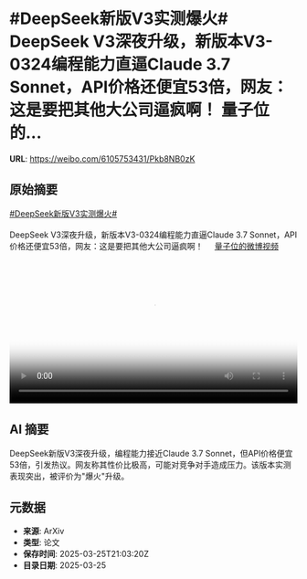 # #DeepSeek新版V3实测爆火# DeepSeek V3深夜升级，新版本V3-0324编程能力直逼Claude 3.7 Sonnet，API价格还便宜53倍，网友：这是要把其他大公司逼疯啊！ 量子位的...

**URL**: https://weibo.com/6105753431/Pkb8NB0zK

## 原始摘要

<a href="https://m.weibo.cn/search?containerid=231522type%3D1%26t%3D10%26q%3D%23DeepSeek%E6%96%B0%E7%89%88V3%E5%AE%9E%E6%B5%8B%E7%88%86%E7%81%AB%23&amp;extparam=%23DeepSeek%E6%96%B0%E7%89%88V3%E5%AE%9E%E6%B5%8B%E7%88%86%E7%81%AB%23" data-hide=""><span class="surl-text">#DeepSeek新版V3实测爆火#</span></a>  <br><br>DeepSeek V3深夜升级，新版本V3-0324编程能力直逼Claude 3.7 Sonnet，API价格还便宜53倍，网友：这是要把其他大公司逼疯啊！ <a href="https://video.weibo.com/show?fid=1034:5148092237021197" data-hide=""><span class="url-icon"><img style="width: 1rem;height: 1rem" src="https://h5.sinaimg.cn/upload/2015/09/25/3/timeline_card_small_video_default.png" referrerpolicy="no-referrer"></span><span class="surl-text">量子位的微博视频</span></a> <br clear="both"><div style="clear: both"></div><video controls="controls" poster="https://tvax4.sinaimg.cn/orj480/006Fd7o3ly1hzt7dfeiovj30u01hcdie.jpg" style="width: 100%"><source src="https://f.video.weibocdn.com/o0/PxuuaX7flx08mWZqP7n201041200cT3l0E010.mp4?label=mp4_720p&amp;template=720x1280.24.0&amp;ori=0&amp;ps=1CwnkDw1GXwCQx&amp;Expires=1742940138&amp;ssig=2zaxa%2BpQJY&amp;KID=unistore,video"><source src="https://f.video.weibocdn.com/o0/UC1qSmXrlx08mWZqoA5G010412007egI0E010.mp4?label=mp4_hd&amp;template=540x960.24.0&amp;ori=0&amp;ps=1CwnkDw1GXwCQx&amp;Expires=1742940138&amp;ssig=8BbyupjtjI&amp;KID=unistore,video"><source src="https://f.video.weibocdn.com/o0/q3j8o8Atlx08mWZqmhTW010412003ZMu0E010.mp4?label=mp4_ld&amp;template=360x640.24.0&amp;ori=0&amp;ps=1CwnkDw1GXwCQx&amp;Expires=1742940138&amp;ssig=FWKVGYmCLf&amp;KID=unistore,video"><p>视频无法显示，请前往<a href="https://video.weibo.com/show?fid=1034%3A5148092237021197" target="_blank" rel="noopener noreferrer">微博视频</a>观看。</p></video>

## AI 摘要

DeepSeek新版V3深夜升级，编程能力接近Claude 3.7 Sonnet，但API价格便宜53倍，引发热议。网友称其性价比极高，可能对竞争对手造成压力。该版本实测表现突出，被评价为"爆火"升级。

## 元数据

- **来源**: ArXiv
- **类型**: 论文
- **保存时间**: 2025-03-25T21:03:20Z
- **目录日期**: 2025-03-25

